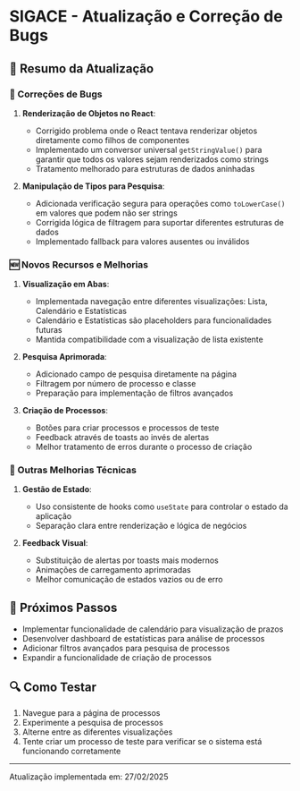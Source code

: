 # SIGACE - Atualização e Correção de Bugs

## 📝 Resumo da Atualização

### 🐛 Correções de Bugs
1. **Renderização de Objetos no React**: 
   - Corrigido problema onde o React tentava renderizar objetos diretamente como filhos de componentes
   - Implementado um conversor universal `getStringValue()` para garantir que todos os valores sejam renderizados como strings
   - Tratamento melhorado para estruturas de dados aninhadas

2. **Manipulação de Tipos para Pesquisa**:
   - Adicionada verificação segura para operações como `toLowerCase()` em valores que podem não ser strings
   - Corrigida lógica de filtragem para suportar diferentes estruturas de dados
   - Implementado fallback para valores ausentes ou inválidos

### 🆕 Novos Recursos e Melhorias
1. **Visualização em Abas**:
   - Implementada navegação entre diferentes visualizações: Lista, Calendário e Estatísticas
   - Calendário e Estatísticas são placeholders para funcionalidades futuras
   - Mantida compatibilidade com a visualização de lista existente

2. **Pesquisa Aprimorada**:
   - Adicionado campo de pesquisa diretamente na página
   - Filtragem por número de processo e classe
   - Preparação para implementação de filtros avançados

3. **Criação de Processos**:
   - Botões para criar processos e processos de teste
   - Feedback através de toasts ao invés de alertas
   - Melhor tratamento de erros durante o processo de criação

### 🔧 Outras Melhorias Técnicas
1. **Gestão de Estado**:
   - Uso consistente de hooks como `useState` para controlar o estado da aplicação
   - Separação clara entre renderização e lógica de negócios

2. **Feedback Visual**:
   - Substituição de alertas por toasts mais modernos
   - Animações de carregamento aprimoradas
   - Melhor comunicação de estados vazios ou de erro

## 📌 Próximos Passos
- Implementar funcionalidade de calendário para visualização de prazos
- Desenvolver dashboard de estatísticas para análise de processos
- Adicionar filtros avançados para pesquisa de processos
- Expandir a funcionalidade de criação de processos

## 🔍 Como Testar
1. Navegue para a página de processos
2. Experimente a pesquisa de processos
3. Alterne entre as diferentes visualizações
4. Tente criar um processo de teste para verificar se o sistema está funcionando corretamente

---

Atualização implementada em: 27/02/2025

